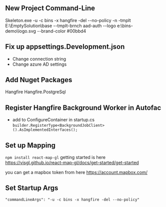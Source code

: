 ## New Project Command-Line
Skeleton.exe -u -c bins -x hangfire -del --no-policy -n -tmplt E:\EmptySolution\base --tmplt-brnch aad-auth --logo e:\bins-demo\logo.svg --brand-color #00bbd4

## Fix up appsettings.Development.json ##
- Change connection string
- Change azure AD settings

## Add Nuget Packages ##
Hangfire
Hangfire.PostgreSql

## Register Hangfire Background Worker in Autofac ##
- add to ConfigureContainer in startup.cs
`builder.RegisterType<BackgroundJobClient>().AsImplementedInterfaces();`
  
## Set up Mapping
`npm install react-map-gl`
getting started is here https://visgl.github.io/react-map-gl/docs/get-started/get-started

you can get a mapbox token from here https://account.mapbox.com/

## Set Startup Args  
`"commandLineArgs": "-u -c bins -x hangfire -del --no-policy"`